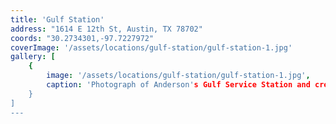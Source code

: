 ```yaml
---
title: 'Gulf Station'
address: "1614 E 12th St, Austin, TX 78702"
coords: "30.2734301,-97.7227972"
coverImage: '/assets/locations/gulf-station/gulf-station-1.jpg'
gallery: [
    {
        image: '/assets/locations/gulf-station/gulf-station-1.jpg',
        caption: 'Photograph of Anderson's Gulf Service Station and crew located on the 1700 block of East 12th Street. The four man crew poses around the front end of a car at the gas pump. A service station car is parked streetwise, in front of the station. A service pickup truck is parked on the right side of the station.'
    }
]
---
```


